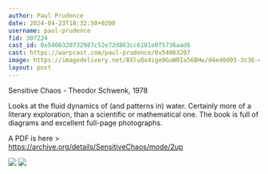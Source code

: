```yaml
---
author: Paul Prudence
date: 2024-04-23T18:32:50+0200
username: paul-prudence
fid: 307224
cast_id: 0x5406320732987c52e72d863cc6181e0f5736aad6
cast: https://warpcast.com/paul-prudence/0x54063207
image: https://imagedelivery.net/BXluQx4ige9GuW0Ia56BHw/d4e40d05-3c36-4fbc-cd42-ee4e72408000/original
layout: post
---
```

Sensitive Chaos - Theodor Schwenk, 1978  
  
Looks at the fluid dynamics of (and patterns in) water. Certainly more of a literary exploration, than a scientific or mathematical one. The book is full of diagrams and excellent full-page photographs.  
  
A PDF is here >  
https://archive.org/details/SensitiveChaos/mode/2up  

![](https://imagedelivery.net/BXluQx4ige9GuW0Ia56BHw/d4e40d05-3c36-4fbc-cd42-ee4e72408000/original)
![](https://imagedelivery.net/BXluQx4ige9GuW0Ia56BHw/d2eb2060-d0b1-4119-ace3-b35a5d8e8e00/original)
